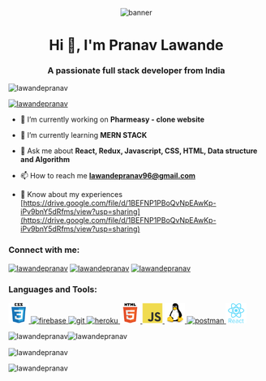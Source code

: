 <p align = "center"><img  width= "100%" height = "450px" src = "https://www.sbr-technologies.com/wp-content/uploads/2021/07/Mern-Stack-Developer.png" alt = "banner"></p>


<h1 align="center">Hi 👋, I'm Pranav Lawande</h1>
<h3 align="center">A passionate full stack developer from India</h3>

<p align="left"><img src="https://komarev.com/ghpvc/?username=lawandepranav&label=Profile%20views&color=0e75b6&style=flat" alt="lawandepranav" /> </p>

<p align="left"> <a href="https://github.com/ryo-ma/github-profile-trophy"><img src="https://github-profile-trophy.vercel.app/?username=lawandepranav" alt="lawandepranav" /></a> </p>



- 🔭 I’m currently working on **Pharmeasy - clone website**

- 🌱 I’m currently learning **MERN STACK**

- 💬 Ask me about **React, Redux, Javascript, CSS, HTML, Data structure and Algorithm**

- 📫 How to reach me **lawandepranav96@gmail.com**

- 📄 Know about my experiences [https://drive.google.com/file/d/1BEFNP1PBoQvNpEAwKp-iPv9bnY5dRfms/view?usp=sharing](https://drive.google.com/file/d/1BEFNP1PBoQvNpEAwKp-iPv9bnY5dRfms/view?usp=sharing)
<p margin-top="30px"></p>
<h3 align="left">Connect with me:</h3>
<p align="left">

<a href="https://twitter.com/Pranav96419425" target="blank"><img align="center" src="https://raw.githubusercontent.com/rahuldkjain/github-profile-readme-generator/master/src/images/icons/Social/twitter.svg" alt="lawandepranav" height="30" width="40" /></a>
  <a href="https://codesandbox.io/u/lawandepranav" target="blank"><img align="center" src="https://raw.githubusercontent.com/rahuldkjain/github-profile-readme-generator/master/src/images/icons/Social/codesandbox.svg" alt="lawandepranav" height="30" width="40" /></a>
<a href="linkedin.com/in/pranav-lawande-aa57a317b" target="blank"><img align="center" src="https://raw.githubusercontent.com/rahuldkjain/github-profile-readme-generator/master/src/images/icons/Social/linked-in-alt.svg" alt="lawandepranav" height="30" width="40" /></a>


</p>

<h3 align="left">Languages and Tools:</h3>
<p align="left">  <a href="https://www.w3schools.com/css/" target="_blank" rel="noreferrer"> <img src="https://raw.githubusercontent.com/devicons/devicon/master/icons/css3/css3-original-wordmark.svg" alt="css3" width="40" height="40"/> </a> <a href="https://firebase.google.com/" target="_blank" rel="noreferrer"> <img src="https://www.vectorlogo.zone/logos/firebase/firebase-icon.svg" alt="firebase" width="40" height="40"/> </a> <a href="https://git-scm.com/" target="_blank" rel="noreferrer"> <img src="https://www.vectorlogo.zone/logos/git-scm/git-scm-icon.svg" alt="git" width="40" height="40"/> </a> <a href="https://heroku.com" target="_blank" rel="noreferrer"> <img src="https://www.vectorlogo.zone/logos/heroku/heroku-icon.svg" alt="heroku" width="40" height="40"/> </a> <a href="https://www.w3.org/html/" target="_blank" rel="noreferrer"> <img src="https://raw.githubusercontent.com/devicons/devicon/master/icons/html5/html5-original-wordmark.svg" alt="html5" width="40" height="40"/> </a> <a href="https://developer.mozilla.org/en-US/docs/Web/JavaScript" target="_blank" rel="noreferrer"> <img src="https://raw.githubusercontent.com/devicons/devicon/master/icons/javascript/javascript-original.svg" alt="javascript" width="40" height="40"/> </a> <a href="https://www.linux.org/" target="_blank" rel="noreferrer"> <img src="https://raw.githubusercontent.com/devicons/devicon/master/icons/linux/linux-original.svg" alt="linux" width="40" height="40"/> </a> <a href="https://postman.com" target="_blank" rel="noreferrer"> <img src="https://www.vectorlogo.zone/logos/getpostman/getpostman-icon.svg" alt="postman" width="40" height="40"/> </a> <a href="https://reactjs.org/" target="_blank" rel="noreferrer"> <img src="https://raw.githubusercontent.com/devicons/devicon/master/icons/react/react-original-wordmark.svg" alt="react" width="40" height="40"/> </a> </p>

<p><img align="left" src="https://github-readme-stats.vercel.app/api/top-langs?username=lawandepranav&show_icons=true&locale=en&layout=compact" alt="lawandepranav" /></p>

<p>&nbsp;<img align="left" src="https://github-readme-stats.vercel.app/api?username=lawandepranav&show_icons=true&locale=en" alt="lawandepranav" /></p>

<p><img align="center" src="https://github-readme-streak-stats.herokuapp.com/?user=lawandepranav&" alt="lawandepranav" /></p>

<p>&nbsp;<img align="left" src="https://activity-graph.herokuapp.com/graph?username=lawandepranav&theme=gruvbox&hide_border=true&area=true" alt="lawandepranav" /></p>
